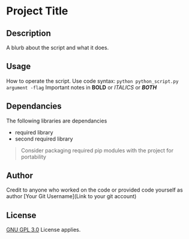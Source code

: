 # Project Title
## Description
A blurb about the script and what it does.

## Usage
How to operate the script. Use code syntax: `python python_script.py argument -flag`
Important notes in **BOLD** or *ITALICS* or **_BOTH_**

## Dependancies
The following libraries are dependancies
- required library
- second required library
> Consider packaging required pip modules with the project for portability

## Author
Credit to anyone who worked on the code or provided code
yourself as author
[Your Git Username](Link to your git account)

## License
[GNU GPL 3.0](LICENSE) License applies.